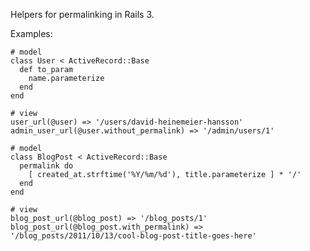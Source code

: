 Helpers for permalinking in Rails 3.

Examples:

    # model
    class User < ActiveRecord::Base
      def to_param
        name.parameterize
      end
    end
    
    # view
    user_url(@user) => '/users/david-heinemeier-hansson'
    admin_user_url(@user.without_permalink) => '/admin/users/1'
    
    # model
    class BlogPost < ActiveRecord::Base
      permalink do
        [ created_at.strftime('%Y/%m/%d'), title.parameterize ] * '/'
      end
    end
    
    # view
    blog_post_url(@blog_post) => '/blog_posts/1'
    blog_post_url(@blog_post.with_permalink) => '/blog_posts/2011/10/13/cool-blog-post-title-goes-here'
